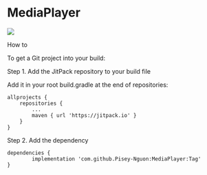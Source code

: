 # MediaPlayer
[![](https://jitpack.io/v/Pisey-Nguon/MediaPlayer.svg)](https://jitpack.io/#Pisey-Nguon/MediaPlayer)

How to

To get a Git project into your build:

Step 1. Add the JitPack repository to your build file

Add it in your root build.gradle at the end of repositories:

	allprojects {
		repositories {
			...
			maven { url 'https://jitpack.io' }
		}
	}
Step 2. Add the dependency

	dependencies {
	        implementation 'com.github.Pisey-Nguon:MediaPlayer:Tag'
	}
